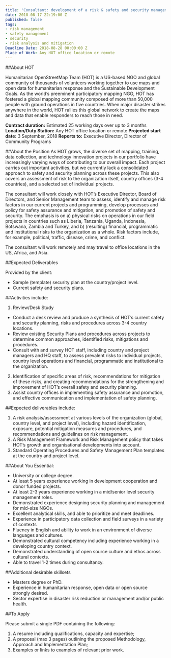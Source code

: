 ```yaml
---
title: 'Consultant: development of a risk & safety and security management framework'
date: 2018-08-17 22:19:00 Z
published: false
tags:
- risk management
- safety management
- security
- risk analysis and mitigation
Deadline Date: 2018-08-28 00:00:00 Z
Place of Work: Any HOT office location or remote
---
```


##About HOT

Humanitarian OpenStreetMap Team (HOT) is a US-based NGO and global community of thousands of volunteers working together to use maps and open data for humanitarian response and the Sustainable Development Goals. As the world’s preeminent participatory mapping NGO, HOT has fostered a global mapping community composed of more than 50,000 people with ground operations in five countries. When major disaster strikes anywhere in the world, HOT rallies this global network to create the maps and data that enable responders to reach those in need.

**Contract duration:** Estimated 25 working days over up to 3 months
**Location/Duty Station:** Any HOT office location or remote
**Projected start date:** 3 September, 2018
**Reports to:** Executive Director, Director of Community Programs
 
##About the Position
As HOT grows, the diverse set of mapping, training, data collection, and technology innovation projects in our portfolio have increasingly varying ways of contributing to our overall impact. Each project carries out important activities, but we currently lack a consolidated approach to safety and security planning across these projects. This also covers an assessment of risk to the organization itself, country offices (3-4 countries), and a selected set of individual projects.

The consultant will work closely with HOT’s Executive Director, Board of Directors, and Senior Management team to assess, identify and manage risk factors in our current projects and programming, develop processes and policy for safety assurance and mitigation, and promotion of safety and security. The emphasis is on a) physical risks on operations in our field projects in countries such as Liberia, Tanzania, Uganda, Indonesia, Botswana, Zambia and Turkey, and b) (resulting) financial, programmatic and institutional risks to the organization as a whole. Risk factors include, for example, political, traffic, disease, crime, and conflict.

The consultant will work remotely and may travel to office locations in the US, Africa, and Asia.

##Expected Deliverables

Provided by the client:
* Sample (template) security plan at the country/project level.
* Current safety and security plans.

##Activities include:
1. Review/Desk Study
  * Conduct a desk review and produce a synthesis of HOT’s current safety and security planning, risks and procedures across 3-4 country locations.
  * Review existing Security Plans and procedures across projects to determine common approaches, identified risks, mitigations and procedures.
  * Consult with and survey HOT staff, including country and project managers and HQ staff, to assess prevalent risks to individual projects, country level operations and financial, programmatic and institutional to the organization.
2. Identification of specific areas of risk, recommendations for mitigation of these risks, and creating recommendations for the strengthening and improvement of HOT’s overall safety and security planning.
3. Assist country offices in implementing safety assurance and promotion, and effective communication and implementation of safety planning.

##Expected deliverables include:

1. A risk analysis/assessment at various levels of the organization (global, country level, and project level), including hazard identification, exposure, potential mitigation measures and procedures, and recommendations and guidelines on risk management.
2. A Risk Management Framework and Risk Management policy that takes HOT’s growth and organisational developments into account.
3. Standard Operating Procedures and Safety Management Plan templates at the country and project level.

##About You
Essential:
* University or college degree.
* At least 5 years experience working in development cooperation and donor funded projects.
* At least 2-3 years experience working in a mid/senior level security management roles.
* Demonstrated experience designing security planning and management for mid-size NGOs.
* Excellent analytical skills, and able to prioritize and meet deadlines.
* Experience in participatory data collection and field surveys in a variety of contexts
* Fluency in English and ability to work in an environment of diverse languages and cultures.
* Demonstrated cultural competency including experience working in a developing country context.
* Demonstrated understanding of open source culture and ethos across cultural contexts.
* Able to travel 1-2 times during consultancy.


##Additional desirable skillsets
* Masters degree or PhD. 
* Experience in humanitarian response, open data or open source strongly desired.
* Sector expertise in disaster risk reduction or management and/or public health.

##To Apply

Please submit a single PDF containing the following:

1. A resume including qualifications, capacity and expertise;
2. A proposal (max 3 pages) outlining the proposed Methodology, Approach and Implementation Plan;
3. Examples or links to examples of relevant prior work.
